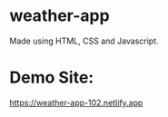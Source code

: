 # weather-app
Made using HTML, CSS and Javascript.
# Demo Site: 
https://weather-app-102.netlify.app

